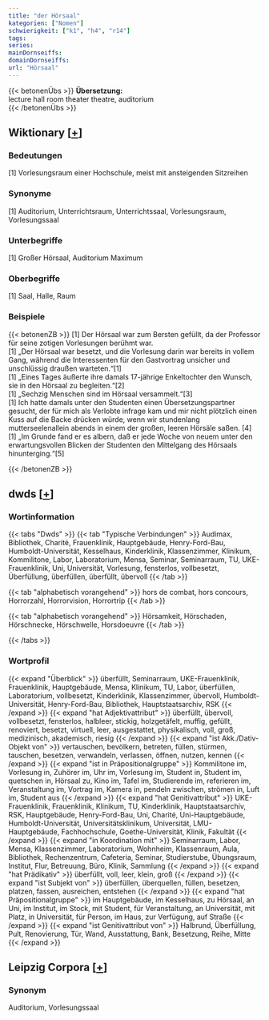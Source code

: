 ```yaml
---
title: "der Hörsaal"
kategorien: ["Nomen"]
schwierigkeit: ["k1", "h4", "r14"]
tags:
series:
mainDornseiffs:
domainDornseiffs:
url: "Hörsaal"
---
```


{{< betonenÜbs >}}
**Übersetzung:**  
lecture hall room theater theatre, auditorium  
{{< /betonenÜbs >}}

## Wiktionary [[+](https://de.wiktionary.org/wiki/Hörsaal)]

### Bedeutungen
[1] Vorlesungsraum einer Hochschule, meist mit ansteigenden Sitzreihen  

### Synonyme
[1] Auditorium, Unterrichtsraum, Unterrichtssaal, Vorlesungsraum, Vorlesungssaal  

### Unterbegriffe
[1] Großer Hörsaal, Auditorium Maximum  

### Oberbegriffe
[1] Saal, Halle, Raum  

### Beispiele
{{< betonenZB >}}
[1] Der Hörsaal war zum Bersten gefüllt, da der Professor für seine zotigen Vorlesungen berühmt war.  
[1] „Der Hörsaal war besetzt, und die Vorlesung darin war bereits in vollem Gang, während die Interessenten für den Gastvortrag unsicher und unschlüssig draußen warteten.“[1]  
[1] „Eines Tages äußerte ihre damals 17-jährige Enkeltochter den Wunsch, sie in den Hörsaal zu begleiten.“[2]  
[1] „Sechzig Menschen sind im Hörsaal versammelt.“[3]  
[1] Ich hatte damals unter den Studenten einen Übersetzungspartner gesucht, der für mich als Verlobte infrage kam und mir nicht plötzlich einen Kuss auf die Backe drücken würde, wenn wir stundenlang mutterseelenallein abends in einem der großen, leeren Hörsäle saßen. [4]  
[1] „Im Grunde fand er es albern, daß er jede Woche von neuem unter den erwartungsvollen Blicken der Studenten den Mittelgang des Hörsaals hinunterging.“[5]  

{{< /betonenZB >}}


## dwds [[+](https://www.dwds.de/wb/Hörsaal)]

### Wortinformation
{{< tabs "Dwds" >}}
{{< tab "Typische Verbindungen" >}}
Audimax, Bibliothek, Charité, Frauenklinik, Hauptgebäude, Henry-Ford-Bau, Humboldt-Universität, Kesselhaus, Kinderklinik, Klassenzimmer, Klinikum, Kommilitone, Labor, Laboratorium, Mensa, Seminar, Seminarraum, TU, UKE-Frauenklinik, Uni, Universität, Vorlesung, fensterlos, vollbesetzt, Überfüllung, überfüllen, überfüllt, übervoll
{{< /tab >}}

{{< tab "alphabetisch vorangehend" >}}
hors de combat, hors concours, Horrorzahl, Horrorvision, Horrortrip
{{< /tab >}}

{{< tab "alphabetisch vorangehend" >}}
Hörsamkeit, Hörschaden, Hörschnecke, Hörschwelle, Horsdoeuvre
{{< /tab >}}

{{< /tabs >}}

### Wortprofil
{{< expand "Überblick" >}} überfüllt, Seminarraum, UKE-Frauenklinik, Frauenklinik, Hauptgebäude, Mensa, Klinikum, TU, Labor, überfüllen, Laboratorium, vollbesetzt, Kinderklinik, Klassenzimmer, übervoll, Humboldt-Universität, Henry-Ford-Bau, Bibliothek, Hauptstaatsarchiv, RSK {{< /expand >}}
{{< expand "hat Adjektivattribut" >}} überfüllt, übervoll, vollbesetzt, fensterlos, halbleer, stickig, holzgetäfelt, muffig, gefüllt, renoviert, besetzt, virtuell, leer, ausgestattet, physikalisch, voll, groß, medizinisch, akademisch, riesig {{< /expand >}}
{{< expand "ist Akk./Dativ-Objekt von" >}} vertauschen, bevölkern, betreten, füllen, stürmen, tauschen, besetzen, verwandeln, verlassen, öffnen, nutzen, kennen {{< /expand >}}
{{< expand "ist in Präpositionalgruppe" >}} Kommilitone im, Vorlesung in, Zuhörer im, Uhr im, Vorlesung im, Student in, Student im, quetschen in, Hörsaal zu, Kino im, Tafel im, Studierende im, referieren im, Veranstaltung im, Vortrag im, Kamera in, pendeln zwischen, strömen in, Luft im, Student aus {{< /expand >}}
{{< expand "hat Genitivattribut" >}} UKE-Frauenklinik, Frauenklinik, Klinikum, TU, Kinderklinik, Hauptstaatsarchiv, RSK, Hauptgebäude, Henry-Ford-Bau, Uni, Charité, Uni-Hauptgebäude, Humboldt-Universität, Universitätsklinikum, Universität, LMU-Hauptgebäude, Fachhochschule, Goethe-Universität, Klinik, Fakultät {{< /expand >}}
{{< expand "in Koordination mit" >}} Seminarraum, Labor, Mensa, Klassenzimmer, Laboratorium, Wohnheim, Klassenraum, Aula, Bibliothek, Rechenzentrum, Cafeteria, Seminar, Studierstube, Übungsraum, Institut, Flur, Betreuung, Büro, Klinik, Sammlung {{< /expand >}}
{{< expand "hat Prädikativ" >}} überfüllt, voll, leer, klein, groß {{< /expand >}}
{{< expand "ist Subjekt von" >}} überfüllen, überquellen, füllen, besetzen, platzen, fassen, ausreichen, entstehen {{< /expand >}}
{{< expand "hat Präpositionalgruppe" >}} im Hauptgebäude, im Kesselhaus, zu Hörsaal, an Uni, im Institut, im Stock, mit Student, für Veranstaltung, an Universität, mit Platz, in Universität, für Person, im Haus, zur Verfügung, auf Straße {{< /expand >}}
{{< expand "ist Genitivattribut von" >}} Halbrund, Überfüllung, Pult, Renovierung, Tür, Wand, Ausstattung, Bank, Besetzung, Reihe, Mitte {{< /expand >}}

## Leipzig Corpora [[+](https://corpora.uni-leipzig.de/en/res?word=Hörsaal&corpusId=deu_newscrawl-public_2018)]


### Synonym
Auditorium, Vorlesungssaal

